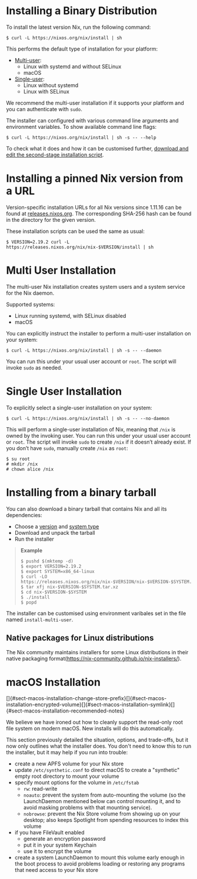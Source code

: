 # Installing a Binary Distribution

To install the latest version Nix, run the following command:

```console
$ curl -L https://nixos.org/nix/install | sh
```

This performs the default type of installation for your platform:

- [Multi-user](#multi-user-installation):
  - Linux with systemd and without SELinux
  - macOS
- [Single-user](#single-user-installation):
  - Linux without systemd
  - Linux with SELinux

We recommend the multi-user installation if it supports your platform and you can authenticate with `sudo`.

The installer can configured with various command line arguments and environment variables.
To show available command line flags:

```console
$ curl -L https://nixos.org/nix/install | sh -s -- --help
```

To check what it does and how it can be customised further, [download and edit the second-stage installation script](#installing-from-a-binary-tarball).

# Installing a pinned Nix version from a URL

Version-specific installation URLs for all Nix versions since 1.11.16 can be found at [releases.nixos.org](https://releases.nixos.org/?prefix=nix/).
The corresponding SHA-256 hash can be found in the directory for the given version.

These installation scripts can be used the same as usual:

```console
$ VERSION=2.19.2 curl -L https://releases.nixos.org/nix/nix-$VERSION/install | sh
```

# Multi User Installation

The multi-user Nix installation creates system users and a system service for the Nix daemon.

Supported systems:

- Linux running systemd, with SELinux disabled
- macOS

You can explicitly instruct the installer to perform a multi-user installation on your system:

```console
$ curl -L https://nixos.org/nix/install | sh -s -- --daemon
```

You can run this under your usual user account or `root`.
The script will invoke `sudo` as needed.

# Single User Installation

To explicitly select a single-user installation on your system:

```console
$ curl -L https://nixos.org/nix/install | sh -s -- --no-daemon
```

This will perform a single-user installation of Nix, meaning that `/nix` is owned by the invoking user.
You can run this under your usual user account or `root`.
The script will invoke `sudo` to create `/nix` if it doesn’t already exist.
If you don’t have `sudo`, manually create `/nix` as `root`:

```console
$ su root
# mkdir /nix
# chown alice /nix
```

# Installing from a binary tarball

You can also download a binary tarball that contains Nix and all its dependencies:
- Choose a [version](https://releases.nixos.org/?prefix=nix/) and [system type](../contributing/hacking.md#platforms)
- Download and unpack the tarball
- Run the installer

> **Example**
>
> ```console
> $ pushd $(mktemp -d)
> $ export VERSION=2.19.2
> $ export SYSTEM=x86_64-linux
> $ curl -LO https://releases.nixos.org/nix/nix-$VERSION/nix-$VERSION-$SYSTEM.tar.xz
> $ tar xfj nix-$VERSION-$SYSTEM.tar.xz
> $ cd nix-$VERSION-$SYSTEM
> $ ./install
> $ popd
> ```

The installer can be customised using environment varibales set in the file named `install-multi-user`.

## Native packages for Linux distributions

The Nix community maintains installers for some Linux distributions in their native packaging format(https://nix-community.github.io/nix-installers/).

# macOS Installation

<!-- anchors to catch existing links -->
[]{#sect-macos-installation-change-store-prefix}[]{#sect-macos-installation-encrypted-volume}[]{#sect-macos-installation-symlink}[]{#sect-macos-installation-recommended-notes}

We believe we have ironed out how to cleanly support the read-only root file system
on modern macOS. New installs will do this automatically.

This section previously detailed the situation, options, and trade-offs,
but it now only outlines what the installer does. You don't need to know
this to run the installer, but it may help if you run into trouble:

- create a new APFS volume for your Nix store
- update `/etc/synthetic.conf` to direct macOS to create a "synthetic"
  empty root directory to mount your volume
- specify mount options for the volume in `/etc/fstab`
  - `rw`: read-write
  - `noauto`: prevent the system from auto-mounting the volume (so the
    LaunchDaemon mentioned below can control mounting it, and to avoid
    masking problems with that mounting service).
  - `nobrowse`: prevent the Nix Store volume from showing up on your
    desktop; also keeps Spotlight from spending resources to index
    this volume
  <!-- TODO:
  - `suid`: honor setuid? surely not? ...
  - `owners`: honor file ownership on the volume

    For now I'll avoid pretending to understand suid/owners more
    than I do. There've been some vague reports of file-ownership
    and permission issues, particularly in cloud/VM/headless setups.
    My pet theory is that this has something to do with these setups
    not having a token that gets delegated to initial/admin accounts
    on macOS. See scripts/create-darwin-volume.sh for a little more.

    In any case, by Dec 4 2021, it _seems_ like some combination of
    suid, owners, and calling diskutil enableOwnership have stopped
    new reports from coming in. But I hesitate to celebrate because we
    haven't really named and catalogued the behavior, understood what
    we're fixing, and validated that all 3 components are essential.
  -->
- if you have FileVault enabled
    - generate an encryption password
    - put it in your system Keychain
    - use it to encrypt the volume
- create a system LaunchDaemon to mount this volume early enough in the
  boot process to avoid problems loading or restoring any programs that
  need access to your Nix store

